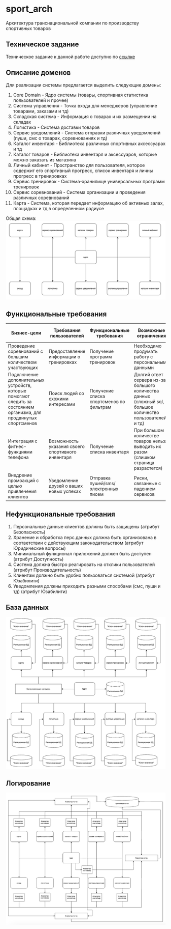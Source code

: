 # sport_arch
Архитектура транснациональной компании по производству спортивных товаров

## Техническое задание
Техническое задание к данной работе доступно по [ссылке](/TechnicalTask/TechTask.md)

## Описание доменов
Для реализации системы предлагается выделить следующие домены:
1. Core Domain - Ядро системы (товары, спортивная статистика пользователей и прочее)
2. Система управления - Точка входа для менеджеров (управление товарами, заказами и тд)
3. Складская система - Информация о товарах и их размещении на складах
4. Логистика - Система доставки товаров
5. Сервис уведомлений - Система отправки различных уведомлений (пуши, смс о товарах, соревнованиях и тд)
6. Каталог инвентаря - Библиотека различных спортивных аксессуарах и тд
7. Каталог товаров - Библиотека инвентаря и аксессуаров, которые можно заказать из магазина
8. Личный кабинет - Пространство для пользователя, которое содержит его спортивный прогресс, список инвентаря и личны прогресс в тренировках
9. Сервис тренировок - Система-хранилище универсальных программ тренировок
10. Сервис соревнований - Система организации и проведения различных соревнований
11. Карта - Система, которая передает информацию об активных залах, площадках и тд в определенном радиусе

Общая схема:
![Общая схема доменов](/Img/scheme.png)

## Функциональные требования

| Бизнес-цели                                                                                                         | Требования пользователей                          | Функциональные требования                | Возможные ограничения                                                                                      | Зависимости от других систем                    |
|---------------------------------------------------------------------------------------------------------------------|---------------------------------------------------|------------------------------------------|------------------------------------------------------------------------------------------------------------|-------------------------------------------------|
| Проведение соревнований с большим количеством участвующих                                                           | Предоставление информации о тренировках           | Получение программ тренировок            | Необходимо продумать работу с персональными данными                                                        | Контракты и виды взаимодействия между сервисами |
| Подключение дополнительных устройств, которые помогают следить за состоянием организма, для продвинутых спортсменов | Поиск людей со схожими интересами                 | Получение списка спортсменов по фильтрам | Долгий ответ сервера из-за большого количества данных (сложный sql, большое количество пользователей и тд) |                                                 |
| Интеграция с фитнес-функциями телефона                                                                              | Возможность указания своего спортивного инвентаря | Получение списка инвентаря               | При большом количестве товаров нельзя выводить их разом (слишком страница разрастется)                     |                                                 |
| Внедрение промоакций с целью привлечения клиентов                                                                   | Уведомление друзей о ваших новых успехах          | Отправка пушей/sms/электронных писем     | Риски, связанные с падением сервисов                                                                       |                                                 |

## Нефункциональные требования
1. Персональные данные клиентов должны быть защищены (атрибут Безопасность)
2. Хранение и обработка перс.данных должна быть организована в соответствии с действующим законодательством (атрибут Юридические вопросы)
3. Минимальный функционал приложений должен быть доступен (атрибут Доступность)
4. Система должна быстро реагировать на отклики пользователей (атрибут Производительность)
5. Клиентам должно быть удобно пользоваться системой (атрибут Юзабилити)
6. Уведомления должны приходить разными способами (смс, пуши и тд) (атрибут Юзабилити)

## База данных
![Общая схема бд](/Img/db.png)

## Логирование
![Общая схема бд](/Img/logs.png)